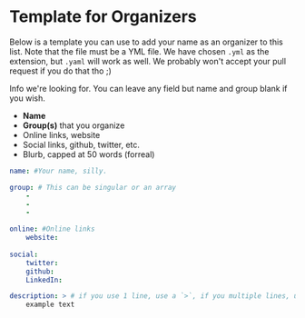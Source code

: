 # Template for Organizers

Below is a template you can use to add your name as an organizer to this list. Note that the file must be a YML file. We have chosen `.yml` as the extension, but `.yaml` will work as well. We probably won't accept your pull request if you do that tho ;)

Info we're looking for. You can leave any field but name and group blank if you wish.

- **Name**
- **Group(s)** that you organize
- Online links, website 
- Social links, github, twitter, etc.
- Blurb, capped at 50 words (forreal)

````yaml
name: #Your name, silly.

group: # This can be singular or an array
    - 
    - 
    - 

online: #Online links
    website: 
    
social:
    twitter:  
    github:
    LinkedIn:

description: > # if you use 1 line, use a `>`, if you multiple lines, use a `|` here, then ensure that you indent! good yaml syntax.
    example text
````
